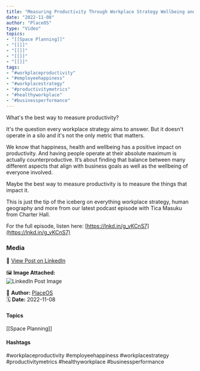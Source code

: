 ```yaml
---
title: "Measuring Productivity Through Workplace Strategy Wellbeing and Business Alignment"  
date: "2022-11-08"  
author: "PlaceOS"  
type: "Video"  
topics:  
- "[[Space Planning]]"  
- "[[]]"  
- "[[]]"  
- "[[]]"  
- "[[]]"  
tags:  
- "#workplaceproductivity"  
- "#employeehappiness"  
- "#workplacestrategy"  
- "#productivitymetrics"  
- "#healthyworkplace"  
- "#businessperformance"
---
```

What's the best way to measure productivity?

It's the question every workplace strategy aims to answer. But it doesn't operate in a silo and it's not the only metric that matters.

We know that happiness, health and wellbeing has a positive impact on productivity. And having people operate at their absolute maximum is actually counterproductive. It’s about finding that balance between many different aspects that align with business goals as well as the wellbeing of everyone involved.

Maybe the best way to measure productivity is to measure the things that impact it.

This is just the tip of the iceberg on everything workplace strategy, human geography and more from our latest podcast episode with Tica Masuku from Charter Hall.

For the full episode, listen here: [https://lnkd.in/g_vKCnS7](https://lnkd.in/g_vKCnS7)

### Media

🔗 [View Post on LinkedIn](https://www.linkedin.com/feed/update/urn:li:activity:6995892596573171712)  
  
🖼 **Image Attached:**  
![LinkedIn Post Image](https://media.licdn.com/dms/image/v2/C5605AQEFYpozqiz11Q/videocover-low/videocover-low/0/1667950733145?e=1742263200&v=beta&t=C4MN-xCO2gtFvngLX2XaWxMvOogqYTYW0peeZysENjQ)  
  
👤 **Author:** [PlaceOS](https://www.linkedin.com/in/jonathanmcfarlane/)  
🗓️ **Date:** 2022-11-08

#### Topics

[[Space Planning]]  

#### Hashtags

#workplaceproductivity #employeehappiness #workplacestrategy #productivitymetrics #healthyworkplace #businessperformance